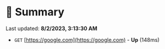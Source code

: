 # 📖 Summary
Last updated: **8/2/2023, 3:13:30 AM**

- `GET` [https://google.com](https://google.com) - **Up** (148ms)
